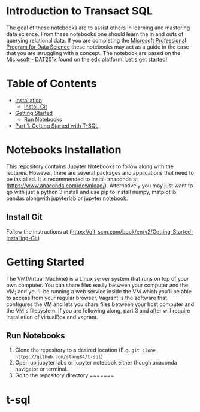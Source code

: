 # Introduction to Transact SQL
The goal of these notebooks are to assist others in learning and mastering data science. From these notebooks one should learn the in and outs of querying relational data. If you are completing the [Microsoft Professional Program for Data Science](https://academy.microsoft.com/en-us/professional-program/tracks/data-science/) these notebooks may act as a guide in the case that you are struggling with a concept. The notebook are based on the 
[Microsoft - DAT201x](https://www.edx.org/course/querying-data-with-transact-sql-2) found on the [edx](https://www.edx.org/) platform. Let's get started!
 
Table of Contents
=================

  * [Installation](#notebooks-installation)
    * [Install Git](#install-git)
  * [Getting Started](#getting-started)
    * [Run Notebooks](#run-notebooks)
  * [Part 1: Getting Started with T-SQL](Getting-Started-with-T-SQL.ipynb)
# Notebooks Installation
This repository contains Jupyter Notebooks to follow along with the lectures. However, there are several packages and applications that need to be installed. It is recommended to install anaconda at (https://www.anaconda.com/download/). Alternatively you may just want to go with just a python 3 install and use pip to install numpy, matplotlib, pandas alongwith jupyterlab or jupyter notebook.

## Install Git
Follow the instructions at (https://git-scm.com/book/en/v2/Getting-Started-Installing-Git)

# Getting Started
The VM(Virtual Machine) is a Linux server system that runs on top of your own computer. You can share files easily between your computer and the VM; and you'll be running a web service inside the VM which you'll be able to access from your regular browser. Vagrant is the software that configures the VM and lets you share files between your host computer and the VM's filesystem. If you are following along, part 3 and after will require installation of virtualBox and vagrant. 

## Run Notebooks
1. Clone the repository to a desired location (E.g. `git clone https://github.com/stang84/t-sql`)
2. Open up jupyter labs or jupyter notebook either though anaconda navigator or terminal. 
3. Go to the repository directory
=======
# t-sql
# 
#
